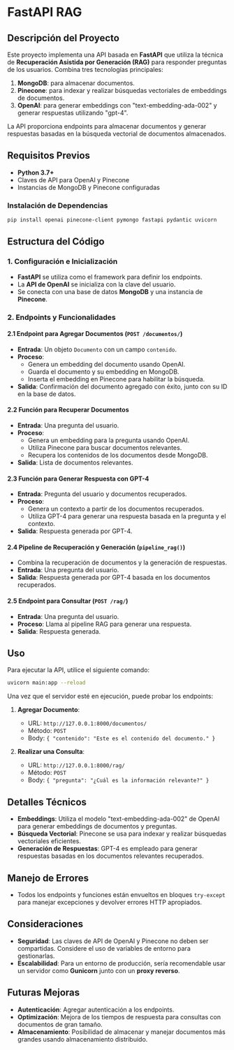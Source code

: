 # FastAPI RAG  

## Descripción del Proyecto
Este proyecto implementa una API basada en **FastAPI** que utiliza la técnica de **Recuperación Asistida por Generación (RAG)** para responder preguntas de los usuarios. Combina tres tecnologías principales:

1. **MongoDB**: para almacenar documentos.
2. **Pinecone**: para indexar y realizar búsquedas vectoriales de embeddings de documentos.
3. **OpenAI**: para generar embeddings con "text-embedding-ada-002" y generar respuestas utilizando "gpt-4".

La API proporciona endpoints para almacenar documentos y generar respuestas basadas en la búsqueda vectorial de documentos almacenados.

## Requisitos Previos
- **Python 3.7+**
- Claves de API para OpenAI y Pinecone
- Instancias de MongoDB y Pinecone configuradas

### Instalación de Dependencias

```sh
pip install openai pinecone-client pymongo fastapi pydantic uvicorn
```

## Estructura del Código

### 1. Configuración e Inicialización
- **FastAPI** se utiliza como el framework para definir los endpoints.
- La **API de OpenAI** se inicializa con la clave del usuario.
- Se conecta con una base de datos **MongoDB** y una instancia de **Pinecone**.

### 2. Endpoints y Funcionalidades

#### 2.1 Endpoint para Agregar Documentos (`POST /documentos/`)
- **Entrada**: Un objeto `Documento` con un campo `contenido`.
- **Proceso**:
  - Genera un embedding del documento usando OpenAI.
  - Guarda el documento y su embedding en MongoDB.
  - Inserta el embedding en Pinecone para habilitar la búsqueda.
- **Salida**: Confirmación del documento agregado con éxito, junto con su ID en la base de datos.

#### 2.2 Función para Recuperar Documentos
- **Entrada**: Una pregunta del usuario.
- **Proceso**:
  - Genera un embedding para la pregunta usando OpenAI.
  - Utiliza Pinecone para buscar documentos relevantes.
  - Recupera los contenidos de los documentos desde MongoDB.
- **Salida**: Lista de documentos relevantes.

#### 2.3 Función para Generar Respuesta con GPT-4
- **Entrada**: Pregunta del usuario y documentos recuperados.
- **Proceso**:
  - Genera un contexto a partir de los documentos recuperados.
  - Utiliza GPT-4 para generar una respuesta basada en la pregunta y el contexto.
- **Salida**: Respuesta generada por GPT-4.

#### 2.4 Pipeline de Recuperación y Generación (`pipeline_rag()`)
- Combina la recuperación de documentos y la generación de respuestas.
- **Entrada**: Una pregunta del usuario.
- **Salida**: Respuesta generada por GPT-4 basada en los documentos recuperados.

#### 2.5 Endpoint para Consultar (`POST /rag/`)
- **Entrada**: Una pregunta del usuario.
- **Proceso**: Llama al pipeline RAG para generar una respuesta.
- **Salida**: Respuesta generada.

## Uso
Para ejecutar la API, utilice el siguiente comando:

```sh
uvicorn main:app --reload
```

Una vez que el servidor esté en ejecución, puede probar los endpoints:

1. **Agregar Documento**:
   - URL: `http://127.0.0.1:8000/documentos/`
   - Método: `POST`
   - Body: `{ "contenido": "Este es el contenido del documento." }`

2. **Realizar una Consulta**:
   - URL: `http://127.0.0.1:8000/rag/`
   - Método: `POST`
   - Body: `{ "pregunta": "¿Cuál es la información relevante?" }`

## Detalles Técnicos
- **Embeddings**: Utiliza el modelo "text-embedding-ada-002" de OpenAI para generar embeddings de documentos y preguntas.
- **Búsqueda Vectorial**: Pinecone se usa para indexar y realizar búsquedas vectoriales eficientes.
- **Generación de Respuestas**: GPT-4 es empleado para generar respuestas basadas en los documentos relevantes recuperados.

## Manejo de Errores
- Todos los endpoints y funciones están envueltos en bloques `try-except` para manejar excepciones y devolver errores HTTP apropiados.

## Consideraciones
- **Seguridad**: Las claves de API de OpenAI y Pinecone no deben ser compartidas. Considere el uso de variables de entorno para gestionarlas.
- **Escalabilidad**: Para un entorno de producción, sería recomendable usar un servidor como **Gunicorn** junto con un **proxy reverso**.

## Futuras Mejoras
- **Autenticación**: Agregar autenticación a los endpoints.
- **Optimización**: Mejora de los tiempos de respuesta para consultas con documentos de gran tamaño.
- **Almacenamiento**: Posibilidad de almacenar y manejar documentos más grandes usando almacenamiento distribuido.


